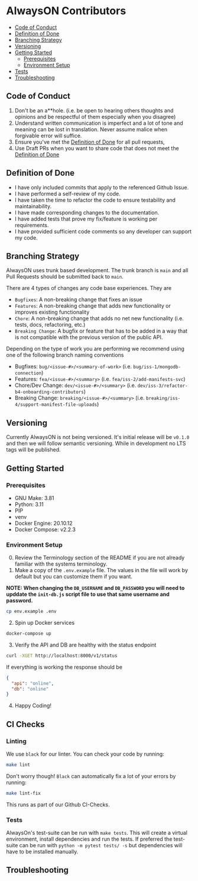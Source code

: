 # AlwaysON Contributors

- [Code of Conduct](#code-of-conduct)
- [Definition of Done](#definition-of-done)
- [Branching Strategy](#branching-strategy)
- [Versioning](#versioning)
- [Getting Started](#getting-started)
  - [Prerequisites](#prerequisites)
  - [Environment Setup](#environment-setup)
- [Tests](#tests)
- [Troubleshooting](#troubleshooting)


## Code of Conduct

1. Don't be an a**hole. (i.e. be open to hearing others thoughts and opinions and be respectful of them especially when you disagree)
2. Understand written communication is imperfect and a lot of tone and meaning can be lost in translation. Never assume malice when forgivable error will suffice.
3. Ensure you've met the [Definition of Done](#definition-of-done) for all pull requests,
4. Use Draft PRs when you want to share code that does not meet the [Definition of Done](#definition-of-done)


## Definition of Done

- I have only included commits that apply to the referenced Github Issue.
- I have performed a self-review of my code.
- I have taken the time to refactor the code to ensure testability and maintainability.
- I have made corresponding changes to the documentation.
- I have added tests that prove my fix/feature is working per requirements.
- I have provided sufficient code comments so any developer can support my code.


## Branching Strategy

AlwaysON uses trunk based development. The trunk branch is `main` and all Pull Requests should be submitted back to `main`.

There are 4 types of changes any code base experiences. They are
 - `Bugfixes`: A non-breaking change that fixes an issue
 - `Features`: A non-breaking change that adds new functionality or improves existing functionality
 - `Chore`: A non-breaking change that adds no net new functionality (i.e. tests, docs, refactoring, etc.)
 - `Breaking Change`: A bugfix or feature that has to be added in a way that is not compatible with the previous version of the public API.

Depending on the type of work you are performing we recommend using one of the following branch naming conventions
 - Bugfixes: `bug/<issue-#>/<summary-of-work>` (i.e. `bug/iss-1/mongodb-connection`)
 - Features: `fea/<issue-#>/<summary>` (i.e. `fea/iss-2/add-manifests-svc`)
 - Chore/Dev Change: `dev/<issue-#>/<summary>` (i.e. `dev/iss-3/refactor-b4-onboarding-contributors`)
 - Breaking Change: `breaking/<issue-#>/<summary>` (i.e. `breaking/iss-4/support-manifest-file-uploads`)

## Versioning

Currently AlwaysON is not being versioned. It's initial release will be `v0.1.0` and then we will follow semantic versioning.
While in development no LTS tags will be published.

## Getting Started

### Prerequisites

 - GNU Make: 3.81
 - Python: 3.11
 - PIP
 - venv
 - Docker Engine: 20.10.12 
 - Docker Compose: v2.2.3

### Environment Setup

0. Review the Terminology section of the README if you are not already familiar with the systems terminology.
1. Make a copy of the `.env.example` file. The values in the file will work
by default but you can customize them if you want.

**NOTE: When changing the `DB_USERNAME` and `DB_PASSWORD` you will need to upddate the `init-db.js` script file to use that same username and password.**
```bash
cp env.example .env
```

2. Spin up Docker services
```bash
docker-compose up
```

3. Verify the API and DB are healthy with the status endpoint
```bash
curl -XGET http://localhost:8000/v1/status
```
If everything is working the response should be
```json
{
  "api": "online",
  "db": "online"
}
```

4. Happy Coding!


## CI Checks

### Linting
We use `black` for our linter. You can check your code by running:
```sh
make lint
```
Don't worry though! `Black` can automatically fix a lot of your
errors by running:
```sh
make lint-fix
```

This runs as part of our Github CI-Checks.

### Tests

AlwaysOn's test-suite can be run with `make tests`. This will create a virtual environment, install dependencies and run the tests. If preferred the test-suite can be run with `python -m pytest tests/ -s` but dependencies will have to be installed manually.

## Troubleshooting
